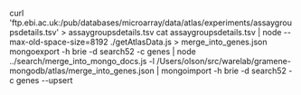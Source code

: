 curl 'ftp.ebi.ac.uk:/pub/databases/microarray/data/atlas/experiments/assaygroupsdetails.tsv' > assaygroupsdetails.tsv
cat assaygroupsdetails.tsv | node --max-old-space-size=8192 ./getAtlasData.js > merge_into_genes.json
mongoexport -h brie -d search52 -c genes | node ../search/merge_into_mongo_docs.js -l /Users/olson/src/warelab/gramene-mongodb/atlas/merge_into_genes.json  | mongoimport -h brie -d search52 -c genes --upsert
